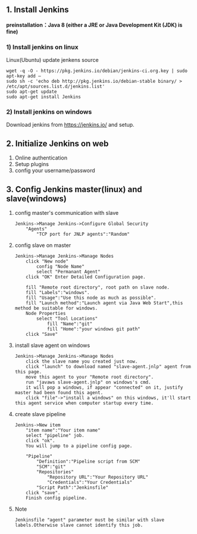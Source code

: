
## 1. Install Jenkins
**preinstallation：Java 8 (either a JRE or Java Development Kit (JDK) is fine)**

### 1) Install jenkins on linux
Linux(Ubuntu) update jenkens source

```
wget -q -O - https://pkg.jenkins.io/debian/jenkins-ci.org.key | sudo apt-key add –
sudo sh -c 'echo deb http://pkg.jenkins.io/debian-stable binary/ > /etc/apt/sources.list.d/jenkins.list'
sudo apt-get update
sudo apt-get install Jenkins
```

### 2) Install jenkins on windows
Download jenkins from https://jenkins.io/ and setup.

## 2. Initialize Jenkins on web

1. Online authentication  
2. Setup plugins
3. config your username/password

## 3. Config Jenkins master(linux) and slave(windows)

1. config master's communication with slave
    ```
    Jenkins->Manage Jenkins->Configure Global Security
        "Agents"
            "TCP port for JNLP agents":"Random"
    
    ```
    
2. config slave on master
    ```
    Jenkins->Manage Jenkins->Manage Nodes
        click "New node"
            config "Node Name"
            select "Permanant Agent"
        click "OK" Enter Detailed Configuration page.

        fill "Remote root directory", root path on slave node.
        fill "Labels":"windows".
        fill "Usage":"Use this node as much as possible".
        fill "Launch method":"Launch agent via Java Web Start",this method be suitable for windows.
        Node Properties
            select "Tool Locations"
                fill "Name":"git"
                fill "Home":"your windows git path"
        click "Save"
    ```
    
3. install slave agent on windows
    ```
    Jenkins->Manage Jenkins->Manage Nodes
        click the slave name you created just now.
        click "launch" to download named "slave-agent.jnlp" agent from this page.
        move this agent to your "Remote root directory".
        run "javaws slave-agent.jnlp" on windows's cmd.
        it will pop a windows, if appear "connected" on it, justify master had been found this agent.
        click "file"->"install a windows" on this windows, it'll start this agent service when computer startup every time.
    ```
    
4. create slave pipeline
    ```
    Jenkins->New item
        "item name":"Your item name"
        select "pipeline" job.
        click "ok".
        You will jump to a pipeline config page.
        
        "Pipeline"
            "Definition":"Pipeline script from SCM"
            "SCM":"git"
            "Repositories"
                "Repository URL":"Your Repository URL"
                "Credentials":"Your Credentials"
            "Script Path":"Jenkinsfile"
        click "save".
        Finish config pipeline.
    ```
        
5. Note
    ```
    Jenkinsfile "agent" parameter must be similar with slave labels.Otherwise slave cannot identify this job.
    ```
    


